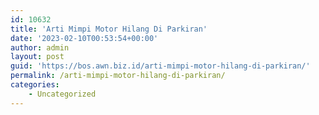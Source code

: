 ```yaml
---
id: 10632
title: 'Arti Mimpi Motor Hilang Di Parkiran'
date: '2023-02-10T00:53:54+00:00'
author: admin
layout: post
guid: 'https://bos.awn.biz.id/arti-mimpi-motor-hilang-di-parkiran/'
permalink: /arti-mimpi-motor-hilang-di-parkiran/
categories:
    - Uncategorized
---
```


